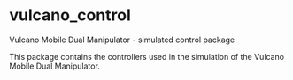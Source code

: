 # vulcano\_control

Vulcano Mobile Dual Manipulator - simulated control package

This package contains the controllers used in the simulation of the Vulcano Mobile Dual Manipulator.


